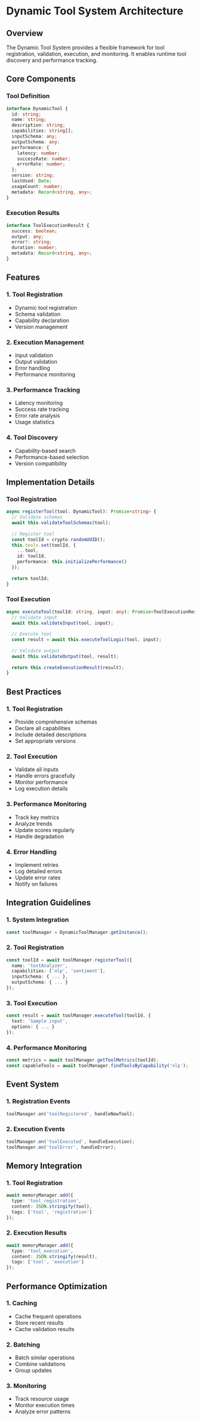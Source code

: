 # Dynamic Tool System Architecture

## Overview
The Dynamic Tool System provides a flexible framework for tool registration, validation, execution, and monitoring. It enables runtime tool discovery and performance tracking.

## Core Components

### Tool Definition
```typescript
interface DynamicTool {
  id: string;
  name: string;
  description: string;
  capabilities: string[];
  inputSchema: any;
  outputSchema: any;
  performance: {
    latency: number;
    successRate: number;
    errorRate: number;
  };
  version: string;
  lastUsed: Date;
  usageCount: number;
  metadata: Record<string, any>;
}
```

### Execution Results
```typescript
interface ToolExecutionResult {
  success: boolean;
  output: any;
  error?: string;
  duration: number;
  metadata: Record<string, any>;
}
```

## Features

### 1. Tool Registration
- Dynamic tool registration
- Schema validation
- Capability declaration
- Version management

### 2. Execution Management
- Input validation
- Output validation
- Error handling
- Performance monitoring

### 3. Performance Tracking
- Latency monitoring
- Success rate tracking
- Error rate analysis
- Usage statistics

### 4. Tool Discovery
- Capability-based search
- Performance-based selection
- Version compatibility

## Implementation Details

### Tool Registration
```typescript
async registerTool(tool: DynamicTool): Promise<string> {
  // Validate schemas
  await this.validateToolSchemas(tool);
  
  // Register tool
  const toolId = crypto.randomUUID();
  this.tools.set(toolId, {
    ...tool,
    id: toolId,
    performance: this.initializePerformance()
  });
  
  return toolId;
}
```

### Tool Execution
```typescript
async executeTool(toolId: string, input: any): Promise<ToolExecutionResult> {
  // Validate input
  await this.validateInput(tool, input);
  
  // Execute tool
  const result = await this.executeToolLogic(tool, input);
  
  // Validate output
  await this.validateOutput(tool, result);
  
  return this.createExecutionResult(result);
}
```

## Best Practices

### 1. Tool Registration
- Provide comprehensive schemas
- Declare all capabilities
- Include detailed descriptions
- Set appropriate versions

### 2. Tool Execution
- Validate all inputs
- Handle errors gracefully
- Monitor performance
- Log execution details

### 3. Performance Monitoring
- Track key metrics
- Analyze trends
- Update scores regularly
- Handle degradation

### 4. Error Handling
- Implement retries
- Log detailed errors
- Update error rates
- Notify on failures

## Integration Guidelines

### 1. System Integration
```typescript
const toolManager = DynamicToolManager.getInstance();
```

### 2. Tool Registration
```typescript
const toolId = await toolManager.registerTool({
  name: 'textAnalyzer',
  capabilities: ['nlp', 'sentiment'],
  inputSchema: { ... },
  outputSchema: { ... }
});
```

### 3. Tool Execution
```typescript
const result = await toolManager.executeTool(toolId, {
  text: 'Sample input',
  options: { ... }
});
```

### 4. Performance Monitoring
```typescript
const metrics = await toolManager.getToolMetrics(toolId);
const capableTools = await toolManager.findToolsByCapability('nlp');
```

## Event System

### 1. Registration Events
```typescript
toolManager.on('toolRegistered', handleNewTool);
```

### 2. Execution Events
```typescript
toolManager.on('toolExecuted', handleExecution);
toolManager.on('toolError', handleError);
```

## Memory Integration

### 1. Tool Registration
```typescript
await memoryManager.add({
  type: 'tool_registration',
  content: JSON.stringify(tool),
  tags: ['tool', 'registration']
});
```

### 2. Execution Results
```typescript
await memoryManager.add({
  type: 'tool_execution',
  content: JSON.stringify(result),
  tags: ['tool', 'execution']
});
```

## Performance Optimization

### 1. Caching
- Cache frequent operations
- Store recent results
- Cache validation results

### 2. Batching
- Batch similar operations
- Combine validations
- Group updates

### 3. Monitoring
- Track resource usage
- Monitor execution times
- Analyze error patterns
